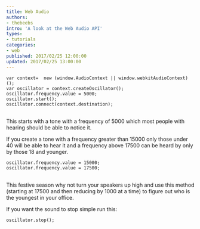```yaml
---
title: Web Audio
authors:
- thebeebs
intro: 'A look at the Web Audio API'
types:
- tutorials
categories:
- web
published: 2017/02/25 12:00:00
updated: 2017/02/25 13:00:00
---
```

<pre><code class="language-javascript">var context=  new (window.AudioContext || window.webkitAudioContext)();
var oscillator = context.createOscillator();
oscillator.frequency.value = 5000;
oscillator.start();
oscillator.connect(context.destination);
</code>
</pre>

This starts with a tone with a frequency of 5000 which most people with hearing should be able to notice it.

If you create a tone with a frequency greater than 15000 only those under 40 will be able to hear it and a frequency above 17500 can be heard by only by those 18 and younger.

<pre><code class="language-javascript">oscillator.frequency.value = 15000;
oscillator.frequency.value = 17500;
</code>
</pre>

This festive season why not turn your speakers up high and use this method (starting at 17500 and then reducing by 1000 at a time) to figure out who is the youngest in your office. 

If you want the sound to stop simple run this:

<pre><code class="language-javascript">oscillator.stop();
</code>
</pre>


